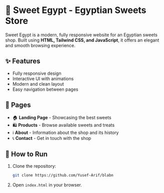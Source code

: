 # 🍰 Sweet Egypt - Egyptian Sweets Store

Sweet Egypt is a modern, fully responsive website for an Egyptian sweets shop. Built using **HTML, Tailwind CSS, and JavaScript**, it offers an elegant and smooth browsing experience.

## ✨ Features
- Fully responsive design
- Interactive UI with animations
- Modern and clean layout
- Easy navigation between pages

## 📂 Pages
- 🏠 **Landing Page** - Showcasing the best sweets
- 🛍️ **Products** - Browse available sweets and treats
- ℹ️ **About** - Information about the shop and its history
- 📞 **Contact** - Get in touch with the shop

## 🚀 How to Run
1. Clone the repository:
   ```sh
   git clone https://github.com/Yusef-Arif/blabn
   ```
2. Open `index.html` in your browser.

